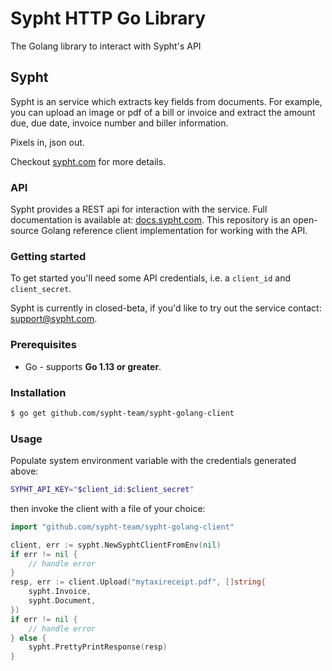 # Sypht HTTP Go Library

The Golang library to interact with Sypht's API

## Sypht

Sypht is an service which extracts key fields from documents. For example, you can upload an image or pdf of a bill or invoice and extract the amount due, due date, invoice number and biller information.

Pixels in, json out.

Checkout [sypht.com](https://sypht.com) for more details.

### API

Sypht provides a REST api for interaction with the service. Full documentation is available at: [docs.sypht.com](https://docs.sypht.com/).
This repository is an open-source Golang reference client implementation for working with the API.


### Getting started

To get started you'll need some API credentials, i.e. a `client_id` and `client_secret`.

Sypht is currently in closed-beta, if you'd like to try out the service contact: [support@sypht.com](mailto://support@sypht.com).

### Prerequisites

* Go - supports **Go 1.13 or greater**.

### Installation

```sh
$ go get github.com/sypht-team/sypht-golang-client
```


### Usage
Populate system environment variable with the credentials generated above:

```Bash
SYPHT_API_KEY="$client_id:$client_secret"
```

then invoke the client with a file of your choice:
```go
import "github.com/sypht-team/sypht-golang-client"

client, err := sypht.NewSyphtClientFromEnv(nil)
if err != nil {
    // handle error
}
resp, err := client.Upload("mytaxireceipt.pdf", []string{
    sypht.Invoice,
    sypht.Document,
})
if err != nil {
    // handle error
} else {
    sypht.PrettyPrintResponse(resp)
}
```


